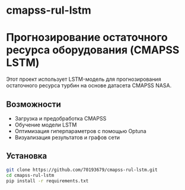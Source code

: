 # cmapss-rul-lstm

# Прогнозирование остаточного ресурса оборудования (CMAPSS LSTM)

Этот проект использует LSTM-модель для прогнозирования остаточного ресурса турбин на основе датасета CMAPSS NASA.

## Возможности
- Загрузка и предобработка CMAPSS
- Обучение модели LSTM
- Оптимизация гиперпараметров с помощью Optuna
- Визуализация результатов и графов сети

## Установка

```bash
git clone https://github.com/70193679/cmapss-rul-lstm.git
cd cmapss-rul-lstm
pip install -r requirements.txt
